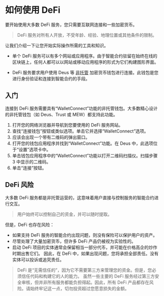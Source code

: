 # 如何使用 DeFi

要开始使用大多数 DeFi 服务，您只需要互联网连接和一些加密货币。

> DeFi 服务对所有人开放，不受年龄、经验、地理位置或其他条件的限制。

让我们介绍一下让您开始实际操作所需的工具和知识。

- 单个 DeFi 服务可以有多个网站或应用程序。由于智能合约驻留在始终在线的区块链上，任何人都可以以网站或移动应用程序的形式为它们构建图形界面。

- DeFi 服务要求用户使用 Deus 等 [非托管](../../fundamentals/zh/2-wallets-basics.md) 加密货币钱包进行连接。此钱包是您进行身份验证和连接到智能合约的手段。

## 入门

连接到 DeFi 服务需要具有“WalletConnect”功能的非托管钱包。大多数精心设计的非托管钱包（如 Deus、Trust 或 MEW）都支持此功能。

1. 打开您的网络浏览器并导航到您要使用的 DeFi 服务网站。
2. 查找“连接钱包”按钮或类似选项。单击它并选择“WalletConnect”选项。
3. 应该会出现一个带有二维码的弹出窗口。
4. 打开您的钱包应用程序并找到“WalletConnect”功能。在 Deus 中，此选项位于“设置”选项卡中。
5. 单击钱包应用程序中的“WalletConnect”功能以打开二维码扫描仪。扫描步骤 3 中显示的二维码。
6. 单击“连接”按钮。

## DeFi 风险

大多数 DeFi 服务都是非托管运营的，这意味着用户直接与控制服务的智能合约进行交互。

> 用户始终可以控制自己的资金，并可以随时提取。

但是，DeFi 也存在风险：

- 如果支持 DeFi 服务的智能合约出现问题，则没有保险可以保护用户的资产。
- 尽管处理了大量加密货币，但许多 DeFi 产品仍被视为实验性的。
- 启动 DeFi 项目的实体通常会保留相当一部分代币，并可能在价格高企的炒作时期出售它们。
因此，在 DeFi 中，如果出现问题，您将承担全部责任。没有实体可以投诉或追究责任。
> DeFi 是“无需信任的”，因为它不需要第三方来管理您的资金。但是，您必须信任代码和构建它的人的能力。
虽然一些主要的 DeFi 服务经过第三方安全审核，但并非所有服务都能负担得起。因此，所有 DeFi 产品都存在风险。请始终牢记这一点，切勿投资超过您愿意损失的金额。